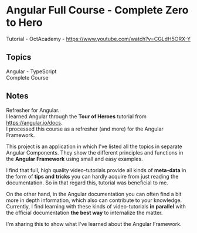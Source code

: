 # Angular Full Course - Complete Zero to Hero

Tutorial - OctAcademy - https://www.youtube.com/watch?v=CGLdH5ORX-Y

## Topics

Angular - TypeScript  
Complete Course

## Notes

Refresher for Angular.  
I learned Angular through the **Tour of Heroes** tutorial from 
https://angular.io/docs.   
I processed this course as a refresher (and more) for the Angular Framework.

This project is an application in which I've listed all the topics in separate Angular Components. They show the different principles and functions in the **Angular Framework** using small and easy examples.

I find that full, high quality video-tutorials provide all kinds of **meta-data** in the form of **tips and tricks** you can hardly acquire from just reading the documentation. So in that regard this, tutorial was beneficial to me.

On the other hand, in the Angular documentation you can often find a bit more in depth information, which also can contribute to your knowledge. Currently, I find learning with these kinds of video-tutorials **in parallel** with the official documentation **the best way** to internalize the matter.

I'm sharing this to show what I've learned about the Angular Framework.
